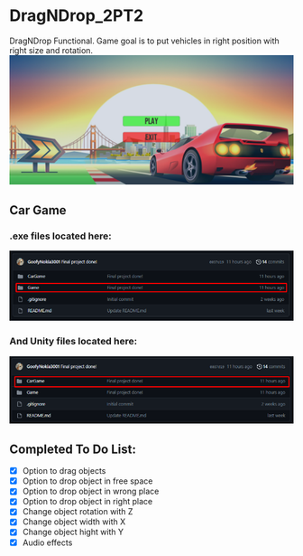 # DragNDrop_2PT2
DragNDrop Functional. Game goal is to put vehicles in right position with right size and rotation.
![Image](GameMenu.png)


## Car  Game
### .exe files located here:
![Image](Location.png)

### And Unity files located here:
![Image](Unityfiles.png)

## Completed To Do List:
- [x] Option to drag objects
- [x] Option to drop object in free space
- [x] Option to drop object in wrong place
- [x] Option to drop object in right place
- [x] Change object rotation with Z
- [x] Change object width with X
- [x] Change object hight with Y
- [x] Audio effects
